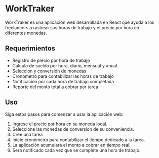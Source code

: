 # WorkTraker

WorkTraker es una aplicación web desarrollada en React que ayuda a los freelancers a rastrear sus horas de trabajo y el precio por hora en diferentes monedas.

## Requerimientos

- Registro de precio por hora de trabajo
- Calculo de sueldo por hora, diario, mensual y anual.
- Seleccion y conversión de monedas
- Cronómetro para contabilizar las horas de trabajo
- Notificación por cada hora de trabajo completada
- Reporte del monto total a cobrar por tarea

## Uso

Siga estos pasos para comenzar a usar la aplicación web:

1. Ingrese el precio por hora en su moneda local.
2. Seleccione las monedas de conversion de su conveniencia.
3. Cree una tarea
3. Inicie cronómetro para contabilizar el tiempo dedicado a la tarea.
4. La aplicación acumulará el monto a cobrar en tiempo real.
5. Sera notificado cada vez que se complete una hora de trabajo.

